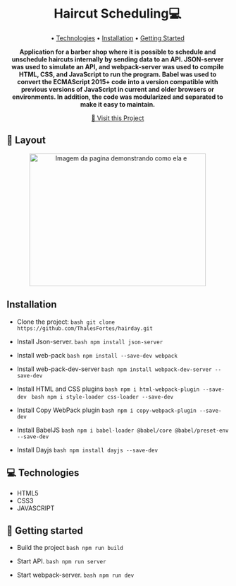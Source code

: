 <h1 align="center" style="font-weight: bold;">Haircut Scheduling💻</h1>

<p align="center">
 • <a href="#tech">Technologies</a> • 
 <a href="installation">Installation</a> • 
 <a href="#started">Getting Started</a> 
</p>

<p align="center">
    <b>
      Application for a barber shop where it is possible to schedule and unschedule haircuts internally by sending data to an API. JSON-server was used to simulate an API, and webpack-server was used to compile HTML, CSS, and JavaScript to run the program. Babel was used to convert the ECMAScript 2015+ code into a version compatible with previous versions of JavaScript in current and older browsers or environments. In addition, the code was modularized and separated to make it easy to maintain.
    </b>
</p>

<p align="center">
     <a href="https://shoopingbuylist.netlify.app/">📱 Visit this Project</a>
</p>

<h2 id="layout">🎨 Layout</h2>

<p align="center">
      <img src="./assets/image.png" alt="Imagem da pagina demonstrando como ela e" width="400px" height=300px">
</p>

<h2 id="installation">Installation</h2>

- Clone the project: 
```bash git clone https://github.com/ThalesFortes/hairday.git ```

- Install Json-server.
```bash npm install json-server```

- Install web-pack
```bash npm install --save-dev webpack```

- Install web-pack-dev-server
```bash npm install webpack-dev-server --save-dev```

- Install HTML and CSS plugins
```bash npm i html-webpack-plugin --save-dev ```
```bash npm i style-loader css-loader --save-dev```

- Install Copy WebPack plugin
```bash npm i copy-webpack-plugin --save-dev ```

- Install BabelJS
```bash npm i babel-loader @babel/core @babel/preset-env --save-dev ```

- Install Dayjs
```bash npm install dayjs --save-dev ```

<h2 id="tech">💻 Technologies</h2>

- HTML5
- CSS3
- JAVASCRIPT

<h2 id="started">🚀 Getting started</h2>

- Build the project
```bash npm run build ```

- Start API.
```bash npm run server ```

- Start webpack-server.
```bash npm run dev ```